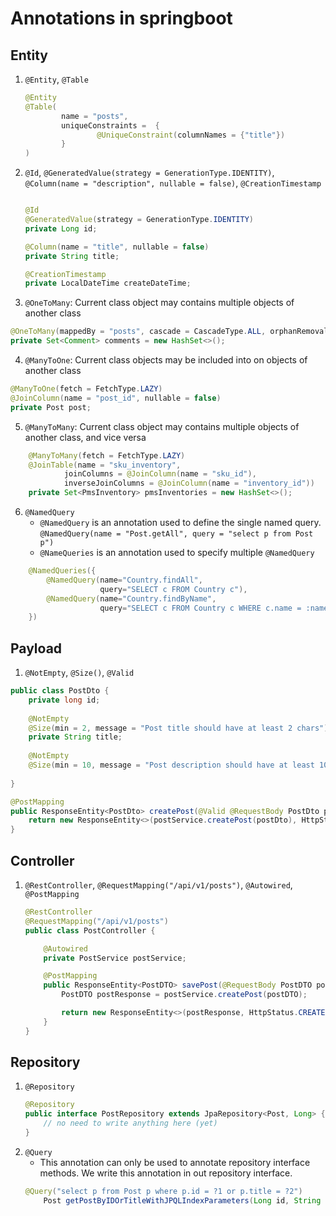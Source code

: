 # Annotations in springboot
## Entity
1. `@Entity`, `@Table`
    ```java
    @Entity
    @Table(
            name = "posts",
            uniqueConstraints =  {
                    @UniqueConstraint(columnNames = {"title"})
            }
    )
    ```
2. `@Id`, `@GeneratedValue(strategy = GenerationType.IDENTITY)`, `@Column(name = "description", nullable = false)`, `@CreationTimestamp`
    ```java
    
    @Id
    @GeneratedValue(strategy = GenerationType.IDENTITY)
    private Long id;
    
    @Column(name = "title", nullable = false)
    private String title;
    
    @CreationTimestamp
    private LocalDateTime createDateTime;
    ```
3. `@OneToMany`: Current class object may contains multiple objects of another class
 ```java
 @OneToMany(mappedBy = "posts", cascade = CascadeType.ALL, orphanRemoval = true)
 private Set<Comment> comments = new HashSet<>();
 ```
4. `@ManyToOne`: Current class objects may be included into on objects of another class
 ```java
 @ManyToOne(fetch = FetchType.LAZY)
 @JoinColumn(name = "post_id", nullable = false)
 private Post post;
 ```
5. `@ManyToMany`: Current class object may contains multiple objects of another class, and vice versa
 ```java
     @ManyToMany(fetch = FetchType.LAZY)
     @JoinTable(name = "sku_inventory",
             joinColumns = @JoinColumn(name = "sku_id"),
             inverseJoinColumns = @JoinColumn(name = "inventory_id"))
     private Set<PmsInventory> pmsInventories = new HashSet<>();
 ```
6. `@NamedQuery`
   * `@NamedQuery` is an annotation used to define the single named query.
     `@NamedQuery(name = "Post.getAll", query = "select p from Post p")`
   * `@NameQueries` is an annotation used to specify multiple `@NamedQuery`
  ```java
      @NamedQueries({
          @NamedQuery(name="Country.findAll",
                      query="SELECT c FROM Country c"),
          @NamedQuery(name="Country.findByName",
                      query="SELECT c FROM Country c WHERE c.name = :name"),
      }) 
  ```

## Payload
1. `@NotEmpty`, `@Size()`, `@Valid`
```java
public class PostDto {
    private long id;
    
    @NotEmpty
    @Size(min = 2, message = "Post title should have at least 2 chars")
    private String title;
    
    @NotEmpty
    @Size(min = 10, message = "Post description should have at least 10 chars")
    
}
```

```java
@PostMapping
public ResponseEntity<PostDto> createPost(@Valid @RequestBody PostDto postDto) {
    return new ResponseEntity<>(postService.createPost(postDto), HttpStatus.CREATED);
}
```
## Controller
1. `@RestController`, `@RequestMapping("/api/v1/posts")`, `@Autowired`, `@PostMapping`
    ```java
    @RestController
    @RequestMapping("/api/v1/posts")
    public class PostController {
    
        @Autowired
        private PostService postService;
    
        @PostMapping
        public ResponseEntity<PostDTO> savePost(@RequestBody PostDTO postDTO) {
            PostDTO postResponse = postService.createPost(postDTO);
    
            return new ResponseEntity<>(postResponse, HttpStatus.CREATED);
        }
    }
    ```
## Repository
1. `@Repository`
    ```java
    @Repository
    public interface PostRepository extends JpaRepository<Post, Long> {
        // no need to write anything here (yet)
    }
    ```
2. `@Query`
   * This annotation can only be used to annotate repository interface methods. We write this annotation in
     out repository interface.
   ```java
   @Query("select p from Post p where p.id = ?1 or p.title = ?2")
       Post getPostByIDOrTitleWithJPQLIndexParameters(Long id, String title);
   ```